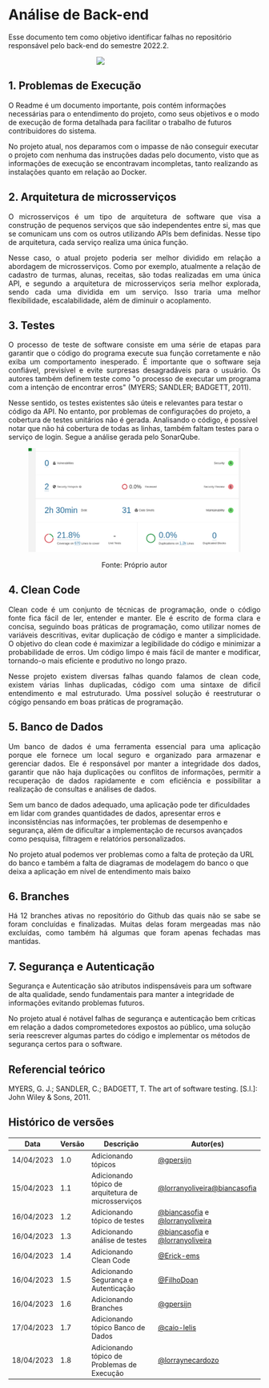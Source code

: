 # Análise de Back-end

Esse documento tem como objetivo identificar falhas no repositório responsável pelo back-end do semestre 2022.2.

<div style="display: flex; justify-content: center; align-items:center;">
    <img src="./assets/analyze/backend.png" style="width: 30%;">
</div>
      

## 1. Problemas de Execução

O Readme é um documento importante, pois contém informações necessárias para o entendimento do projeto, como seus objetivos e o modo de execução de forma detalhada para facilitar o trabalho de futuros contribuidores do sistema.

No projeto atual, nos deparamos com o impasse de não conseguir executar o projeto com nenhuma das instruções dadas pelo documento, visto que as informações de execução se encontravam incompletas, tanto realizando as instalações quanto em relação ao Docker.


<p align="justify">

</p>

## 2. Arquitetura de microsserviços

<p align="justify">
O microsserviços é um tipo de arquitetura de software que visa a construção de pequenos serviços que são independentes entre si, mas que se comunicam uns com os outros utilizando APIs bem definidas. Nesse tipo de arquitetura, cada serviço realiza uma única função.
</p>

<p align="justify">
Nesse caso, o atual projeto poderia ser melhor dividido em relação a abordagem de microsserviços. Como por exemplo, atualmente a relação de cadastro de turmas, alunas, receitas, são todas realizadas em uma única API, e segundo a arquitetura de microsserviços seria melhor explorada, sendo cada uma dividida em um serviço. Isso traria uma melhor flexibilidade, escalabilidade, além de diminuir o acoplamento.
</p>

## 3. Testes

<p align="justify">
O processo de teste de software consiste em uma série de etapas para garantir que o código do programa execute sua função corretamente e não exiba um comportamento inesperado. É importante que o software seja confiável, previsível e evite surpresas desagradáveis ​​para o usuário. Os autores também definem teste como "o processo de executar um programa com a intenção de encontrar erros" (MYERS; SANDLER; BADGETT, 2011).

Nesse sentido, os testes existentes são úteis e relevantes para testar o código da API. No entanto, por problemas de configurações do projeto, a cobertura de testes unitários não é gerada. Analisando o código, é possível notar que não há cobertura de todas as linhas, também faltam testes para o serviço de login.
Segue a análise gerada pelo SonarQube.

<figure>

![Análise SonarQube](../assets/analyze/cobertura.png)

  <figcaption style="text-align: center !important">
    Fonte: Próprio autor
  </figcaption>
</figure>

## 4. Clean Code

<p align="justify">
Clean code é um conjunto de técnicas de programação, onde o código fonte fica fácil de ler, entender e manter. Ele é escrito de forma clara e concisa, seguindo boas práticas de programação, como utilizar nomes de variáveis descritivas, evitar duplicação de código e manter a simplicidade. O objetivo do clean code é maximizar a legibilidade do código e minimizar a probabilidade de erros. Um código limpo é mais fácil de manter e modificar, tornando-o mais eficiente e produtivo no longo prazo.
</p>
<p align="justify">
Nesse projeto existem diversas falhas quando falamos de clean code, existem várias linhas
duplicadas, código com uma sintaxe de dificil entendimento e mal estruturado. Uma possível
solução é reestruturar o cógigo pensando em boas práticas de programação.

</p>

## 5. Banco de Dados
<p align="justify">
Um banco de dados é uma ferramenta essencial para uma aplicação porque ele fornece um local seguro e organizado para armazenar e gerenciar dados. Ele é responsável por manter a integridade dos dados, garantir que não haja duplicações ou conflitos de informações, permitir a recuperação de dados rapidamente e com eficiência e possibilitar a realização de consultas e análises de dados.

Sem um banco de dados adequado, uma aplicação pode ter dificuldades em lidar com grandes quantidades de dados, apresentar erros e inconsistências nas informações, ter problemas de desempenho e segurança, além de dificultar a implementação de recursos avançados como pesquisa, filtragem e relatórios personalizados.

No projeto atual podemos ver problemas como a falta de proteção da URL do banco e também a falta de diagramas de modelagem do banco o que deixa a aplicação em nível de entendimento mais baixo
</p>


## 6. Branches

<p align="justify">
Há 12 branches ativas no repositório do Github das quais não se sabe se foram concluídas e finalizadas. Muitas delas foram mergeadas mas não excluídas, como também há algumas que foram apenas fechadas mas mantidas. 
</p>

## 7. Segurança e Autenticação

<p align ="justify">

Segurança e Autenticação são atributos indispensáveis para um software de alta qualidade, sendo fundamentais para manter a integridade de informações evitando problemas futuros.

No projeto atual é notável falhas de segurança e autenticação bem críticas em relação a dados comprometedores expostos ao público, uma solução seria reescrever algumas partes do código e implementar os métodos de segurança certos para o software.

</p>

## Referencial teórico

MYERS, G. J.; SANDLER, C.; BADGETT, T. The art of software testing. [S.l.]: John
Wiley & Sons, 2011.


## Histórico de versões

| Data       | Versão | Descrição                                           | Autor(es)                                                                                               |
| ---------- | ------ | --------------------------------------------------- | ------------------------------------------------------------------------------------------------------- |
| 14/04/2023 | 1.0    | Adicionando tópicos                                 | [@gpersijn](http://github.com/gpersijn)                                                                 |
| 15/04/2023 | 1.1    | Adicionando tópico de arquitetura de microsserviços | [@lorranyoliveira](https://github.com/lorranyoliveira)[@biancasofia](https://github.com/biancasofia)    |
| 16/04/2023 | 1.2    | Adicionando tópico de testes                        | [@biancasofia](https://github.com/biancasofia) e [@lorranyoliveira](https://github.com/lorranyoliveira) |
| 16/04/2023 | 1.3    | Adicionando análise de testes                       | [@biancasofia](https://github.com/biancasofia) e [@lorranyoliveira](https://github.com/lorranyoliveira) |
| 16/04/2023 | 1.4    | Adicionando Clean Code                              | [@Erick-ems](https://github.com/Erick-ems)                                                              |
| 16/04/2023 | 1.5    | Adicionando Segurança e Autenticação                | [@FilhoDoan](https://github.com/FilhoDoan)                                                              |
| 16/04/2023 | 1.6    | Adicionando Branches                                | [@gpersijn](https://github.com/gpersijn)                                                                |
| 17/04/2023   | 1.7  | Adicionando tópico Banco de Dados                   | [@caio-lelis](https://github.com/caio-lelis)      
| 18/04/2023   | 1.8  | Adicionando tópico de Problemas de Execução                   | [@lorraynecardozo](https://github.com/lorraynecardozo)
